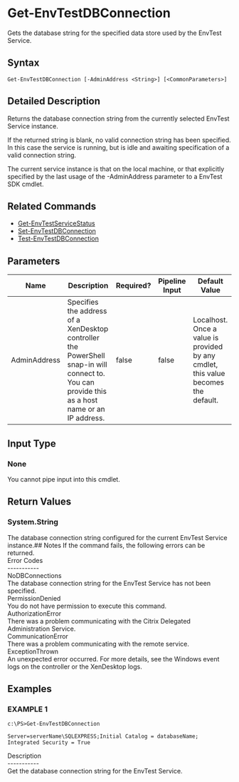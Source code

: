 ﻿# Get-EnvTestDBConnection

   Gets the database string for the specified data store used by the EnvTest Service.

## Syntax
```
Get-EnvTestDBConnection [-AdminAddress <String>] [<CommonParameters>]
```

## Detailed Description
   Returns the database connection string from the currently selected EnvTest Service instance.

If the returned string is blank, no valid connection string has been specified. In this case the service is running, but is idle and awaiting specification of a valid connection string.

The current service instance is that on the local machine, or that explicitly specified by the last usage of the -AdminAddress parameter to a EnvTest SDK cmdlet.

## Related Commands
  * [Get-EnvTestServiceStatus](Get-EnvTestServiceStatus.html)
  * [Set-EnvTestDBConnection](Set-EnvTestDBConnection.html)
  * [Test-EnvTestDBConnection](Test-EnvTestDBConnection.html)
## Parameters

| Name   | Description | Required? | Pipeline Input | Default Value |
| --- | --- | --- | --- | --- |
| AdminAddress | Specifies the address of a XenDesktop controller the PowerShell snap-in will connect to. You can provide this as a host name or an IP address. | false | false | Localhost. Once a value is provided by any cmdlet, this value becomes the default. |

## Input Type
### None
   You cannot pipe input into this cmdlet.
## Return Values
### System.String
   The database connection string configured for the current EnvTest Service instance.## Notes
   If the command fails, the following errors can be returned.<br>    Error Codes<br>    -----------<br>    NoDBConnections<br>        The database connection string for the EnvTest Service has not been specified.<br>    PermissionDenied<br>        You do not have permission to execute this command.<br>    AuthorizationError<br>        There was a problem communicating with the Citrix Delegated Administration Service.<br>    CommunicationError<br>        There was a problem communicating with the remote service.<br>    ExceptionThrown<br>        An unexpected error occurred.  For more details, see the Windows event logs on the controller or the XenDesktop logs.
## Examples

### EXAMPLE 1
```
c:\PS>Get-EnvTestDBConnection

Server=serverName\SQLEXPRESS;Initial Catalog = databaseName;  Integrated Security = True
```
   Description<br>-----------<br>Get the database connection string for the EnvTest Service.
